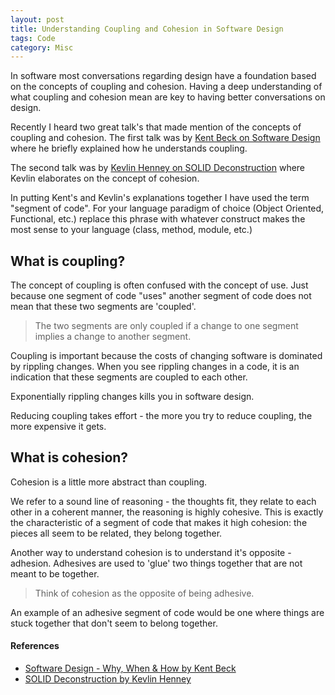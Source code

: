 ```yaml
---
layout: post
title: Understanding Coupling and Cohesion in Software Design
tags: Code 
category: Misc
---
```


In software most conversations regarding design have a foundation based on the concepts of coupling and cohesion. Having a deep understanding of what coupling and cohesion mean are key to having better conversations on design.

Recently I heard two great talk's that made mention of the concepts of coupling and cohesion. The first talk was by [Kent Beck on Software Design](http://blog.markpearl.co.za/Software-Design-Why-When-How) where he briefly explained how he understands coupling. 

The second talk was by [Kevlin Henney on SOLID Deconstruction](http://blog.markpearl.co.za/SOLID-Deconstruction) where Kevlin elaborates on the concept of cohesion.

In putting Kent's and Kevlin's explanations together I have used the term "segment of code". For your language paradigm of choice (Object Oriented, Functional, etc.) replace this phrase with whatever construct makes the most sense to your language (class, method, module, etc.)

## What is coupling?

The concept of coupling is often confused with the concept of use. Just because one segment of code "uses" another segment of code does not mean that these two segments are 'coupled'.

> The two segments are only coupled if a change to one segment implies a change to another segment. 

Coupling is important because the costs of changing software is dominated by rippling changes. When you see rippling changes in a code, it is an indication that these segments are coupled to each other.

Exponentially rippling changes kills you in software design. 

Reducing coupling takes effort - the more you try to reduce coupling, the more expensive it gets. 

## What is cohesion?

Cohesion is a little more abstract than coupling. 

We refer to a sound line of reasoning - the thoughts fit, they relate to each other in a coherent manner, the reasoning is highly cohesive. This is exactly the characteristic of a segment of code that makes it high cohesion: the pieces all seem to be related, they belong together.

Another way to understand cohesion is to understand it's opposite - adhesion. Adhesives are used to 'glue' two things together that are not meant to be together. 

> Think of cohesion as the opposite of being adhesive.

An example of an adhesive segment of code would be one where things are stuck together that don't seem to belong together. 

#### References

- [Software Design - Why, When & How by Kent Beck](http://blog.markpearl.co.za/Software-Design-Why-When-How)  
- [SOLID Deconstruction by Kevlin Henney](http://blog.markpearl.co.za/SOLID-Deconstruction)  
